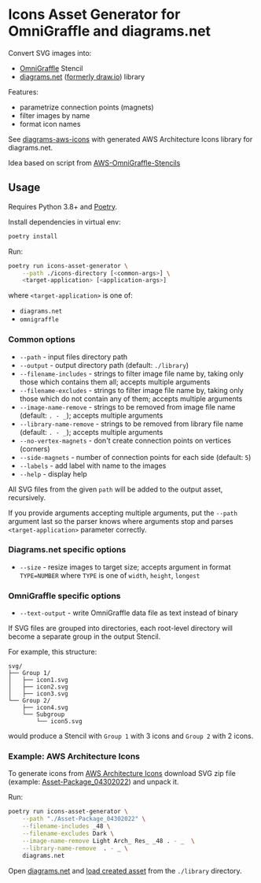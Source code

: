 # Icons Asset Generator for OmniGraffle and diagrams.net

Convert SVG images into:

- [OmniGraffle](https://www.omnigroup.com/omnigraffle/) Stencil
- [diagrams.net](https://diagrams.net/)
  ([formerly draw.io](https://www.diagrams.net/blog/move-diagrams-net)) library

Features:

- parametrize connection points (magnets)
- filter images by name
- format icon names

See [diagrams-aws-icons](https://github.com/m-radzikowski/diagrams-aws-icons)
with generated AWS Architecture Icons library for diagrams.net.

Idea based on script from
[AWS-OmniGraffle-Stencils](https://github.com/davidfsmith/AWS-OmniGraffle-Stencils/)

## Usage

Requires Python 3.8+ and [Poetry](https://python-poetry.org/).

Install dependencies in virtual env:

```bash
poetry install
```

Run:

```bash
poetry run icons-asset-generator \
    --path ./icons-directory [<common-args>] \
    <target-application> [<application-args>]
```

where `<target-application>` is one of:

- `diagrams.net`
- `omnigraffle`

### Common options

- `--path` - input files directory path
- `--output` - output directory path (default: `./library`)
- `--filename-includes` - strings to filter image file name by, taking only those which contains them all; accepts multiple arguments
- `--filename-excludes` - strings to filter image file name by, taking only those which do not contain any of them; accepts multiple arguments
- `--image-name-remove` - strings to be removed from image file name (default: `. - _`); accepts multiple arguments
- `--library-name-remove` - strings to be removed from library file name (default: `. - _`); accepts multiple arguments
- `--no-vertex-magnets` - don't create connection points on vertices (corners)
- `--side-magnets` - number of connection points for each side (default: `5`)
- `--labels` - add label with name to the images
- `--help` - display help

All SVG files from the given `path` will be added to the output asset, recursively.

If you provide arguments accepting multiple arguments, put the `--path` argument last so the parser knows where arguments stop
and parses `<target-application>` parameter correctly.

### Diagrams.net specific options

- `--size` - resize images to target size; accepts argument in format `TYPE=NUMBER` where `TYPE` is one of `width`, `height`, `longest`

### OmniGraffle specific options

- `--text-output` - write OmniGraffle data file as text instead of binary

If SVG files are grouped into directories, each root-level directory will become
a separate group in the output Stencil.

For example, this structure:

```
svg/
├── Group 1/
│   ├── icon1.svg
│   ├── icon2.svg
│   ├── icon3.svg
└── Group 2/
    ├── icon4.svg
    └── Subgroup
        └── icon5.svg
```

would produce a Stencil with `Group 1` with 3 icons and `Group 2` with 2 icons.

### Example: AWS Architecture Icons

To generate icons from [AWS Architecture Icons](https://aws.amazon.com/architecture/icons/)
download SVG zip file
(example: [Asset-Package_04302022](https://d1.awsstatic.com/webteam/architecture-icons/q2-2022/Asset-Package_04302022.e942f826cd826cfa2d32455f3a7973ad4b92eb6a.zip))
and unpack it.

Run:

```bash
poetry run icons-asset-generator \
    --path "./Asset-Package_04302022" \
    --filename-includes _48 \
    --filename-excludes Dark \
    --image-name-remove Light Arch_ Res_ _48 . - _  \
    --library-name-remove  . - _ \
    diagrams.net
```

Open [diagrams.net](https://app.diagrams.net/?splash=0)
and [load created asset](https://www.diagrams.net/blog/custom-libraries)
from the `./library` directory.
